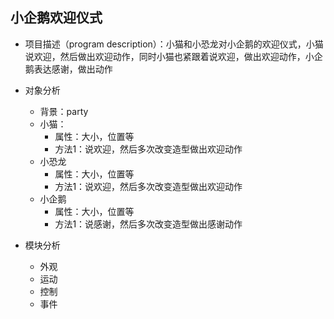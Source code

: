 
## 小企鹅欢迎仪式
* 项目描述（program description）：小猫和小恐龙对小企鹅的欢迎仪式，小猫说欢迎，然后做出欢迎动作，同时小猫也紧跟着说欢迎，做出欢迎动作，小企鹅表达感谢，做出动作
* 对象分析
    * 背景：party
    * 小猫：
        * 属性：大小，位置等
        * 方法1：说欢迎，然后多次改变造型做出欢迎动作
    * 小恐龙
        * 属性：大小，位置等
        * 方法1：说欢迎，然后多次改变造型做出欢迎动作
    * 小企鹅
        * 属性：大小，位置等
        * 方法1：说感谢，然后多次改变造型做出感谢动作

* 模块分析
    * 外观
    * 运动
    * 控制
    * 事件